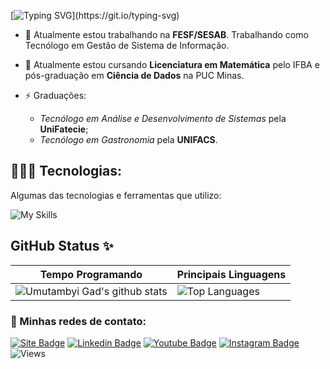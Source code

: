 [![Typing SVG](https://readme-typing-svg.demolab.com?font=Taviraj&weight=200&size=32&pause=1000&color=F7F7F7&vCenter=true&multiline=true&repeat=false&random=true&width=435&lines=Prazer%2C+Bernardo+Nogueira!)](https://git.io/typing-svg)

- 🔭 Atualmente estou trabalhando na **FESF/SESAB**. Trabalhando como Tecnólogo em Gestão de Sistema de Informação.

- 🌱 Atualmente estou cursando **Licenciatura em Matemática** pelo IFBA e pós-graduação em **Ciência de Dados** na PUC Minas.

- ⚡ Graduações:
    - *Tecnólogo em Análise e Desenvolvimento de Sistemas* pela **UniFatecie**;
    - *Tecnólogo em Gastronomia* pela **UNIFACS**.

## 👨🏽‍💻 Tecnologias:

Algumas das tecnologias e ferramentas que utilizo:

![My Skills](https://go-skill-icons.vercel.app/api/icons?i=html,css,js,php,python,pbi)

## GitHub Status ✨

| Tempo Programando                                                                                                                                                           | Principais Linguagens                                                                                                                                                                     |
| ------------------------------------------------------------------------------------------------------------------------------------------------------------------------ | ---------------------------------------------------------------------------------------------------------------------------------------------------------------------------------- |
| ![Umutambyi Gad's github stats](https://github-readme-stats.vercel.app/api/wakatime?username=samuraiflamesf) | ![Top Languages](https://github-readme-stats.vercel.app/api/top-langs/?username=samuraiflamesf&size_weight=0.0005&count_weight=0.3&layout=compact&theme=vision-friendly-dark) |

### 💬 Minhas redes de contato:

[![Site Badge](https://img.shields.io/badge/website-000000?style=for-the-badge&logo=About.me&logoColor=white)](https://samuraiflamesf.github.io/CofreObsidian/)
[![Linkedin Badge](https://img.shields.io/badge/LinkedIn-0077B5?style=for-the-badge&logo=linkedin&logoColor=white)](https://www.linkedin.com/in/bernardo-nogueira8/)
[![Youtube Badge](https://img.shields.io/badge/YouTube-FF0000?style=for-the-badge&logo=youtube&logoColor=white)](https://www.youtube.com/channel/UCqcrZPdAU0NOdqJu4OAyt9A)
[![Instagram Badge](https://img.shields.io/badge/Instagram-E4405F?style=for-the-badge&logo=instagram&logoColor=white)](https://www.instagram.com/bernardo.nogueira8/)
![Views](https://komarev.com/ghpvc/?username=samuraiflamesf&style=for-the-badge&color=orange)

